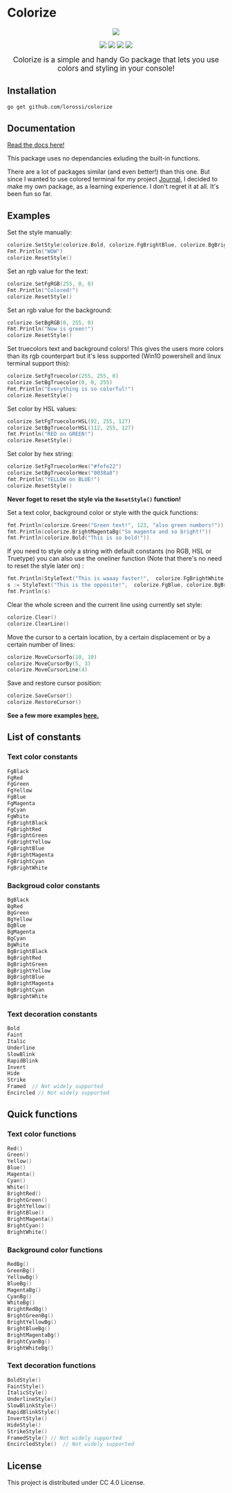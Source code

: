 # Colorize

<p align="center">
  <img src="/examples/readmedemo.png">  
</p>

<p align="center">
   <img src="https://img.shields.io/github/repo-size/lorossi/colorize?style=flat-square">
   <img src="https://img.shields.io/maintenance/yes/2021?style=flat-square">
   <img src="https://img.shields.io/github/last-commit/lorossi/colorize/main?style=flat-square">
   <img src="https://img.shields.io/github/v/release/lorossi/colorize?style=flat-square">
</p>

<p align="center">
  <span style="font-size:larger;">Colorize is a simple and handy Go package that lets you use colors and styling in your console!</span>
</p>

## Installation

```bash
go get github.com/lorossi/colorize

```

## Documentation

[Read the docs here!](/DOCS.md)

This package uses no dependancies exluding the built-in functions.

There are a lot of packages similar (and even better!) than this one. But since I wanted to use colored terminal for my project [Journal](https://www.github.com/lorossi/journal), I decided to make my own package, as a learning experience. I don't regret it at all. It's been fun so far.

## Examples

Set the style manually:

```go
colorize.SetStyle(colorize.Bold, colorize.FgBrightBlue, colorize.BgBrightYellow)
Fmt.Println("WOW")
colorize.ResetStyle()
```

Set an rgb value for the text:

```go
colorize.SetFgRGB(255, 0, 0)
Fmt.Println("Colored!")
colorize.ResetStyle()
```

Set an rgb value for the background:

```go
colorize.SetBgRGB(0, 255, 0)
Fmt.Println("Now is green!")
colorize.ResetStyle()
```

Set truecolors text and background colors! This gives the users more colors than its rgb counterpart but it's less supported (Win10 powershell and linux terminal support this):

```go
colorize.SetFgTruecolor(255, 255, 0)
colorize.SetBgTruecolor(0, 0, 255)
Fmt.Println("Everything is so colorful!")
colorize.ResetStyle()
```

Set color by HSL values:

```go
colorize.SetFgTruecolorHSL(92, 255, 127)
colorize.SetBgTruecolorHSL(112, 255, 127)
fmt.Println("RED on GREEN!")
colorize.ResetStyle()
```

Set color by hex string:

```go
colorize.SetFgTruecolorHex("#fefe22")
colorize.SetBgTruecolorHex("0038a8")
fmt.Println("YELLOW on BLUE!")
colorize.ResetStyle()

```

**Never foget to reset the style via the `ResetStyle()` function!**

Set a text color, background color or style with the quick functions:

```go
fmt.Println(colorize.Green("Green text!", 123, "also green numbers!"))
fmt.Println(colorize.BrightMagentaBg("So magenta and so bright!"))
fmt.Println(colorize.Bold("This is so bold!"))
```

If you need to style only a string with default constants (no RGB, HSL or Truetype) you can also use the oneliner function (Note that there's no need to reset the style later on) :

```go
fmt.Println(StyleText("This is waaay faster!",  colorize.FgBrightWhite, colorize.BgBlue, colorize.Bold, colorize.Underline))
s := StyleText("This is the opposite!",  colorize.FgBlue, colorize.BgBrightWhite, colorize.Bold, colorize.Underline)
fmt.Println(s)
```

Clear the whole screen and the current line using currently set style:

```go
colorize.Clear()
colorize.ClearLine()
```

Move the cursor to a certain location, by a certain displacement or by a certain number of lines:

```go
colorize.MoveCursorTo(10, 10)
colorize.MoveCursorBy(5, 3)
colorize.MoveCursorLine(4)
```

Save and restore cursor position:

```go
colorize.SaveCursor()
colorize.RestoreCursor()
```

**See a few more examples [here.](/examples/main.go)**

## List of constants

### Text color constants

```go
FgBlack
FgRed
FgGreen
FgYellow
FgBlue
FgMagenta
FgCyan
FgWhite
FgBrightBlack
FgBrightRed
FgBrightGreen
FgBrightYellow
FgBrightBlue
FgBrightMagenta
FgBrightCyan
FgBrightWhite
```

### Backgroud color constants

```go
BgBlack
BgRed
BgGreen
BgYellow
BgBlue
BgMagenta
BgCyan
BgWhite
BgBrightBlack
BgBrightRed
BgBrightGreen
BgBrightYellow
BgBrightBlue
BgBrightMagenta
BgBrightCyan
BgBrightWhite
```

### Text decoration constants

```go
Bold
Faint
Italic
Underline
SlowBlink
RapidBlink
Invert
Hide
Strike
Framed  // Not widely supported
Encircled // Not widely supported
```

## Quick functions

### Text color functions

```go
Red()
Green()
Yellow()
Blue()
Magenta()
Cyan()
White()
BrightRed()
BrightGreen()
BrightYellow()
BrightBlue()
BrightMagenta()
BrightCyan()
BrightWhite()
```

### Background color functions

```go
RedBg()
GreenBg()
YellowBg()
BlueBg()
MagentaBg()
CyanBg()
WhiteBg()
BrightRedBg()
BrightGreenBg()
BrightYellowBg()
BrightBlueBg()
BrightMagentaBg()
BrightCyanBg()
BrightWhiteBg()
```

### Text decoration functions

```go
BoldStyle()
FaintStyle()
ItalicStyle()
UnderlineStyle()
SlowBlinkStyle()
RapidBlinkStyle()
InvertStyle()
HideStyle()
StrikeStyle()
FramedStyle() // Not widely supported
EncircledStyle()  // Not widely supported
```

## License

This project is distributed under CC 4.0 License.
